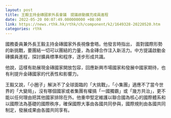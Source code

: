 ```yaml
---
layout: post
title: 王毅主持金磚國家外長會議　提議啟動擴充成員進程
date: 2022-05-20 00:07:49.000000000 +08:00
link: https://news.rthk.hk/rthk/ch/component/k2/1649328-20220520.htm
categories: rthk
---
```


國務委員兼外長王毅主持金磚國家外長視像會晤。他發言時指出， 面對國際形勢的新挑戰，要團結一切可以團結的力量，為金磚合作注入新活力。中方提議啟動金磚擴員進程，探討擴員標準和程序，逐步形成共識。

他說，這樣有助展現金磚國家開放包容，回應新興市場國家和發展中國家期待，也有利提升金磚國家的代表性和影響力。

王毅又說，「小圈子」解決不了全球面臨的「大挑戰」，「小集團」適應不了當今世界的「大變局」，沒有哪個國家或者集團有權搞「一國獨霸」或「幾方共治」，更不能以任何理由把其他國家排除在外。他重申堅定維護以聯合國為核心的國際體系和以國際法為基礎的國際秩序，確保國際大事由各國共同參與，國際規則由各國共同制定，發展成果由各國共同享有。

